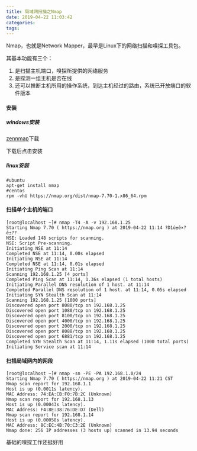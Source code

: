 ```yaml
---
title: 局域网扫描之Nmap
date: 2019-04-22 11:03:42
categories:
tags:
---
```


Nmap，也就是Network Mapper，最早是Linux下的网络扫描和嗅探工具包。

其基本功能有三个：
1. 是扫描主机端口，嗅探所提供的网络服务
2. 是探测一组主机是否在线
3. 还可以推断主机所用的操作系统，到达主机经过的路由，系统已开放端口的软件版本


#### 安装
##### windows安装
[zennmap](https://nmap.org/download.html)下载

下载后点击安装
##### linux安装
```
#ubuntu
apt-get install nmap
#centos
rpm -vhU https://nmap.org/dist/nmap-7.70-1.x86_64.rpm

```
#### 扫描单个主机的端口
```
[root@localhost ~]# nmap -T4 -A -v 192.168.1.25
Starting Nmap 7.70 ( https://nmap.org ) at 2019-04-22 11:14 ?D1ú±ê×?ê±??
NSE: Loaded 148 scripts for scanning.
NSE: Script Pre-scanning.
Initiating NSE at 11:14
Completed NSE at 11:14, 0.00s elapsed
Initiating NSE at 11:14
Completed NSE at 11:14, 0.01s elapsed
Initiating Ping Scan at 11:14
Scanning 192.168.1.25 [4 ports]
Completed Ping Scan at 11:14, 1.36s elapsed (1 total hosts)
Initiating Parallel DNS resolution of 1 host. at 11:14
Completed Parallel DNS resolution of 1 host. at 11:14, 0.05s elapsed
Initiating SYN Stealth Scan at 11:14
Scanning 192.168.1.25 [1000 ports]
Discovered open port 8080/tcp on 192.168.1.25
Discovered open port 1080/tcp on 192.168.1.25
Discovered open port 8100/tcp on 192.168.1.25
Discovered open port 4000/tcp on 192.168.1.25
Discovered open port 2000/tcp on 192.168.1.25
Discovered open port 8088/tcp on 192.168.1.25
Discovered open port 6881/tcp on 192.168.1.25
Completed SYN Stealth Scan at 11:14, 1.11s elapsed (1000 total ports)
Initiating Service scan at 11:14
```
#### 扫描局域网内的网段
``` 
[root@localhost ~]# nmap -sn -PE -PA 192.168.1.0/24
Starting Nmap 7.70 ( https://nmap.org ) at 2019-04-22 11:21 CST
Nmap scan report for 192.168.1.1
Host is up (0.0011s latency).
MAC Address: 74:EA:CB:F0:7B:2C (Unknown)
Nmap scan report for 192.168.1.13
Host is up (0.00043s latency).
MAC Address: F4:8E:38:76:DE:D7 (Dell)
Nmap scan report for 192.168.1.14
Host is up (0.00058s latency).
MAC Address: 8C:EC:4B:70:C3:2E (Unknown)
Nmap done: 256 IP addresses (3 hosts up) scanned in 13.94 seconds

```

基础的嗅探工作还挺好用